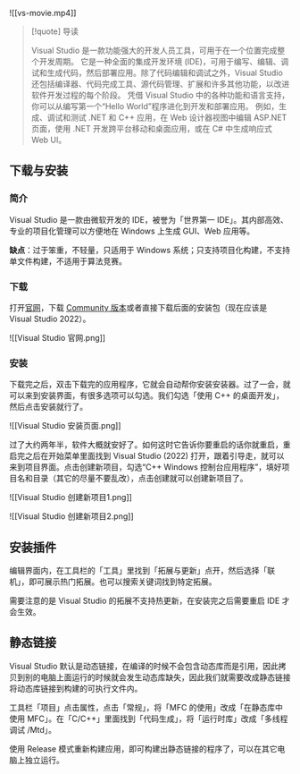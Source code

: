 ![[vs-movie.mp4]]
 
 > [!quote] 导读
> 
> Visual Studio 是一款功能强大的开发人员工具，可用于在一个位置完成整个开发周期。 它是一种全面的集成开发环境 (IDE)，可用于编写、编辑、调试和生成代码，然后部署应用。除了代码编辑和调试之外，Visual Studio 还包括编译器、代码完成工具、源代码管理、扩展和许多其他功能，以改进软件开发过程的每个阶段。 凭借 Visual Studio 中的各种功能和语言支持，你可以从编写第一个“Hello World”程序进化到开发和部署应用。 例如，生成、调试和测试 .NET 和 C++ 应用，在 Web 设计器视图中编辑 ASP.NET页面，使用 .NET 开发跨平台移动和桌面应用，或在 C# 中生成响应式 Web UI。

## 下载与安装
### 简介

Visual Studio 是一款由微软开发的 IDE，被誉为「世界第一 IDE」。其内部高效、专业的项目化管理可以方便地在 Windows 上生成 GUI、Web 应用等。

**缺点**：过于笨重，不轻量，只适用于 Windows 系统；只支持项目化构建，不支持单文件构建，不适用于算法竞赛。

### 下载

打开[官网](https://visualstudio.microsoft.com/zh-hans/)，下载 [Community 版本](https://c2rsetup.officeapps.live.com/c2r/downloadVS.aspx?sku=community&channel=Release&version=VS2022&source=VSLandingPage&cid=2030:0ff99391880c4be8a8ae36dda23944dd)或者直接下载后面的安装包（现在应该是 Visual Studio 2022）。

![[Visual Studio 官网.png]]

### 安装

下载完之后，双击下载完的应用程序，它就会自动帮你安装安装器。过了一会，就可以来到安装界面，有很多选项可以勾选。我们勾选「使用 C++ 的桌面开发」，然后点击安装就行了。

![[Visual Studio 安装页面.png]]

过了大约两年半，软件大概就安好了。如何这时它告诉你要重启的话你就重启，重启完之后在开始菜单里面找到 Visual Studio (2022) 打开，跟着引导走，就可以来到项目界面。点击创建新项目，勾选“C++ Windows 控制台应用程序”，填好项目名和目录（其它的尽量不要乱改），点击创建就可以创建新项目了。

![[Visual Studio 创建新项目1.png]]

![[Visual Studio 创建新项目2.png]]

## 安装插件

编辑界面内，在工具栏的「工具」里找到「拓展与更新」点开，然后选择「联机」，即可展示热门拓展。也可以搜索关键词找到特定拓展。

需要注意的是 Visual Studio 的拓展不支持热更新，在安装完之后需要重启 IDE 才会生效。

## 静态链接

Visual Studio 默认是动态链接，在编译的时候不会包含动态库而是引用，因此拷贝到别的电脑上面运行的时候就会发生动态库缺失，因此我们就需要改成静态链接将动态库链接到构建的可执行文件内。

工具栏「项目」点击属性，点击「常规」，将「MFC 的使用」改成「在静态库中使用 MFC」。在「C/C++」里面找到「代码生成」，将「运行时库」改成「多线程调试 /Mtd」。

使用 Release 模式重新构建应用，即可构建出静态链接的程序了，可以在其它电脑上独立运行。
